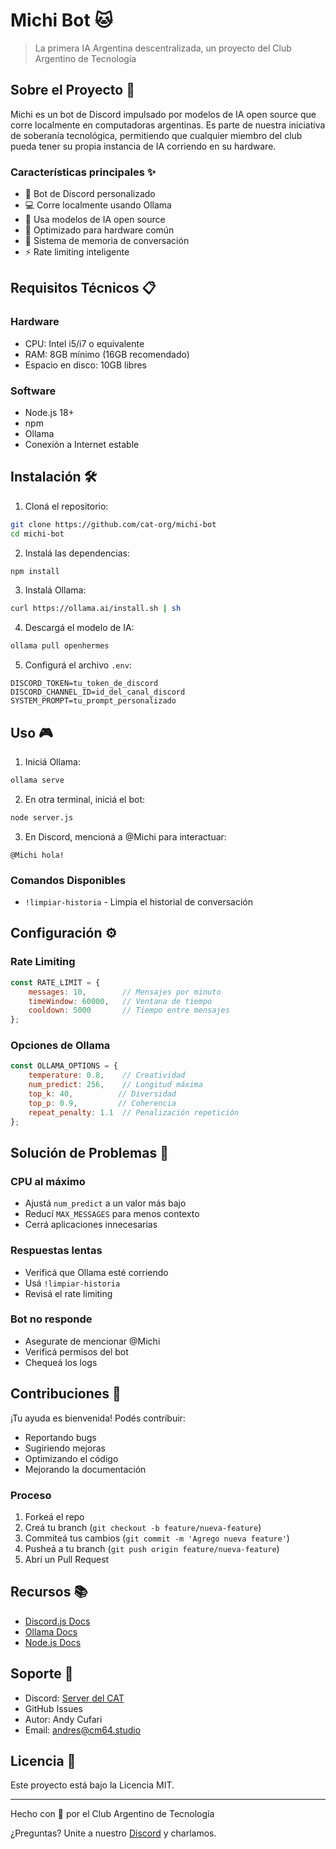 # Michi Bot 🐱
> La primera IA Argentina descentralizada, un proyecto del Club Argentino de Tecnología

## Sobre el Proyecto 🚀

Michi es un bot de Discord impulsado por modelos de IA open source que corre localmente en computadoras argentinas. Es parte de nuestra iniciativa de soberanía tecnológica, permitiendo que cualquier miembro del club pueda tener su propia instancia de IA corriendo en su hardware.

### Características principales ✨
- 🤖 Bot de Discord personalizado
- 💻 Corre localmente usando Ollama
- 🧠 Usa modelos de IA open source
- 🎯 Optimizado para hardware común
- 🔄 Sistema de memoria de conversación
- ⚡ Rate limiting inteligente

## Requisitos Técnicos 📋

### Hardware
- CPU: Intel i5/i7 o equivalente
- RAM: 8GB mínimo (16GB recomendado)
- Espacio en disco: 10GB libres

### Software
- Node.js 18+
- npm
- Ollama
- Conexión a Internet estable

## Instalación 🛠️

1. Cloná el repositorio:
```bash
git clone https://github.com/cat-org/michi-bot
cd michi-bot
```

2. Instalá las dependencias:
```bash
npm install
```

3. Instalá Ollama:
```bash
curl https://ollama.ai/install.sh | sh
```

4. Descargá el modelo de IA:
```bash
ollama pull openhermes
```

5. Configurá el archivo `.env`:
```env
DISCORD_TOKEN=tu_token_de_discord
DISCORD_CHANNEL_ID=id_del_canal_discord
SYSTEM_PROMPT=tu_prompt_personalizado
```

## Uso 🎮

1. Iniciá Ollama:
```bash
ollama serve
```

2. En otra terminal, iniciá el bot:
```bash
node server.js
```

3. En Discord, mencioná a @Michi para interactuar:
```
@Michi hola! 
```

### Comandos Disponibles
- `!limpiar-historia` - Limpia el historial de conversación

## Configuración ⚙️

### Rate Limiting
```javascript
const RATE_LIMIT = {
    messages: 10,        // Mensajes por minuto
    timeWindow: 60000,   // Ventana de tiempo
    cooldown: 5000       // Tiempo entre mensajes
};
```

### Opciones de Ollama
```javascript
const OLLAMA_OPTIONS = {
    temperature: 0.8,    // Creatividad
    num_predict: 256,    // Longitud máxima
    top_k: 40,          // Diversidad
    top_p: 0.9,         // Coherencia
    repeat_penalty: 1.1  // Penalización repetición
};
```

## Solución de Problemas 🔧

### CPU al máximo
- Ajustá `num_predict` a un valor más bajo
- Reducí `MAX_MESSAGES` para menos contexto
- Cerrá aplicaciones innecesarias

### Respuestas lentas
- Verificá que Ollama esté corriendo
- Usá `!limpiar-historia` 
- Revisá el rate limiting

### Bot no responde
- Asegurate de mencionar @Michi
- Verificá permisos del bot
- Chequeá los logs

## Contribuciones 🤝

¡Tu ayuda es bienvenida! Podés contribuir:
- Reportando bugs
- Sugiriendo mejoras
- Optimizando el código
- Mejorando la documentación

### Proceso
1. Forkeá el repo
2. Creá tu branch (`git checkout -b feature/nueva-feature`)
3. Commiteá tus cambios (`git commit -m 'Agrego nueva feature'`)
4. Pusheá a tu branch (`git push origin feature/nueva-feature`)
5. Abrí un Pull Request

## Recursos 📚

- [Discord.js Docs](https://discord.js.org/)
- [Ollama Docs](https://ollama.ai/docs)
- [Node.js Docs](https://nodejs.org/docs)

## Soporte 💬

- Discord: [Server del CAT](https://discord.gg/rJBsGbNM)
- GitHub Issues
- Autor: Andy Cufari
- Email: [andres@cm64.studio](mailto:andres@cm64.studio)

## Licencia 📄

Este proyecto está bajo la Licencia MIT. 

---

Hecho con 💙 por el Club Argentino de Tecnología

¿Preguntas? Unite a nuestro [Discord](https://discord.gg/rJBsGbNM) y charlamos.